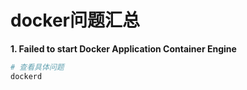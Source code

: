 # docker问题汇总



**1. Failed to start Docker Application Container Engine**

```sh
# 查看具体问题
dockerd
```

